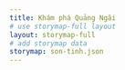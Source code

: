 ```yaml
---
title: Khám phá Quảng Ngãi
# use storymap-full layout
layout: storymap-full
# add storymap data
storymap: son-tinh.json
---
```

